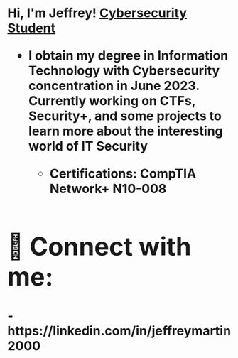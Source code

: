 <h1>Hi, I'm Jeffrey! <a href="https://www.linkedin.com/in/jeffreymartin2000/">Cybersecurity Student</a>

- <b>  I obtain my degree in Information Technology with Cybersecurity concentration in June 2023. Currently working on CTFs, Security+, and some projects to learn more about the interesting world of IT Security
  - <b> Certifications:  CompTIA Network+ N10-008



<h1> 🤳 Connect with me:</h1>
- <b> https://linkedin.com/in/jeffreymartin2000
